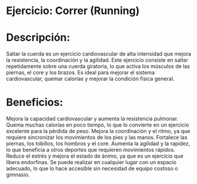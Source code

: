 
# Ejercicio: Correr (Running)


# Descripción:
Saltar la cuerda es un ejercicio cardiovascular de alta intensidad que mejora la resistencia, la coordinación y la agilidad. Este ejercicio consiste en saltar repetidamente sobre una cuerda giratoria, lo que activa los músculos de las piernas, el core y los brazos. Es ideal para mejorar el sistema cardiovascular, quemar calorías y mejorar la condición física general.

# Beneficios:

Mejora la capacidad cardiovascular y aumenta la resistencia pulmonar.
Quema muchas calorías en poco tiempo, lo que lo convierte en un ejercicio excelente para la pérdida de peso.
Mejora la coordinación y el ritmo, ya que requiere sincronizar los movimientos de los pies y las manos.
Fortalece las piernas, los tobillos, los hombros y el core.
Aumenta la agilidad y la rapidez, lo que beneficia a otros deportes que requieren movimientos rápidos.
Reduce el estrés y mejora el estado de ánimo, ya que es un ejercicio que libera endorfinas.
Se puede realizar en cualquier lugar con un espacio adecuado, lo que lo hace accesible sin necesidad de equipo costoso o gimnasio.